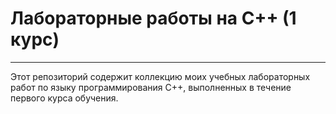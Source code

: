 # Лабораторные работы на C++ (1 курс)
---
Этот репозиторий содержит коллекцию моих учебных лабораторных работ по языку программирования C++, выполненных в течение первого курса обучения.
